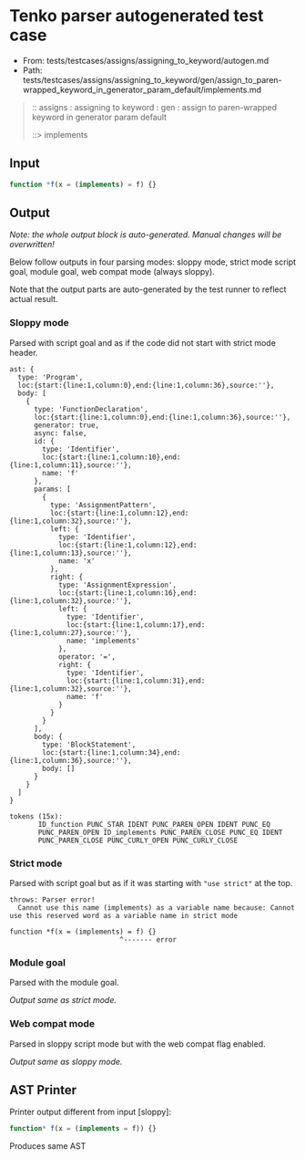 # Tenko parser autogenerated test case

- From: tests/testcases/assigns/assigning_to_keyword/autogen.md
- Path: tests/testcases/assigns/assigning_to_keyword/gen/assign_to_paren-wrapped_keyword_in_generator_param_default/implements.md

> :: assigns : assigning to keyword : gen : assign to paren-wrapped keyword in generator param default
>
> ::> implements

## Input


`````js
function *f(x = (implements) = f) {}
`````

## Output

_Note: the whole output block is auto-generated. Manual changes will be overwritten!_

Below follow outputs in four parsing modes: sloppy mode, strict mode script goal, module goal, web compat mode (always sloppy).

Note that the output parts are auto-generated by the test runner to reflect actual result.

### Sloppy mode

Parsed with script goal and as if the code did not start with strict mode header.

`````
ast: {
  type: 'Program',
  loc:{start:{line:1,column:0},end:{line:1,column:36},source:''},
  body: [
    {
      type: 'FunctionDeclaration',
      loc:{start:{line:1,column:0},end:{line:1,column:36},source:''},
      generator: true,
      async: false,
      id: {
        type: 'Identifier',
        loc:{start:{line:1,column:10},end:{line:1,column:11},source:''},
        name: 'f'
      },
      params: [
        {
          type: 'AssignmentPattern',
          loc:{start:{line:1,column:12},end:{line:1,column:32},source:''},
          left: {
            type: 'Identifier',
            loc:{start:{line:1,column:12},end:{line:1,column:13},source:''},
            name: 'x'
          },
          right: {
            type: 'AssignmentExpression',
            loc:{start:{line:1,column:16},end:{line:1,column:32},source:''},
            left: {
              type: 'Identifier',
              loc:{start:{line:1,column:17},end:{line:1,column:27},source:''},
              name: 'implements'
            },
            operator: '=',
            right: {
              type: 'Identifier',
              loc:{start:{line:1,column:31},end:{line:1,column:32},source:''},
              name: 'f'
            }
          }
        }
      ],
      body: {
        type: 'BlockStatement',
        loc:{start:{line:1,column:34},end:{line:1,column:36},source:''},
        body: []
      }
    }
  ]
}

tokens (15x):
       ID_function PUNC_STAR IDENT PUNC_PAREN_OPEN IDENT PUNC_EQ
       PUNC_PAREN_OPEN ID_implements PUNC_PAREN_CLOSE PUNC_EQ IDENT
       PUNC_PAREN_CLOSE PUNC_CURLY_OPEN PUNC_CURLY_CLOSE
`````

### Strict mode

Parsed with script goal but as if it was starting with `"use strict"` at the top.

`````
throws: Parser error!
  Cannot use this name (implements) as a variable name because: Cannot use this reserved word as a variable name in strict mode

function *f(x = (implements) = f) {}
                           ^------- error
`````


### Module goal

Parsed with the module goal.

_Output same as strict mode._

### Web compat mode

Parsed in sloppy script mode but with the web compat flag enabled.

_Output same as sloppy mode._

## AST Printer

Printer output different from input [sloppy]:

````js
function* f(x = (implements = f)) {}
````

Produces same AST
